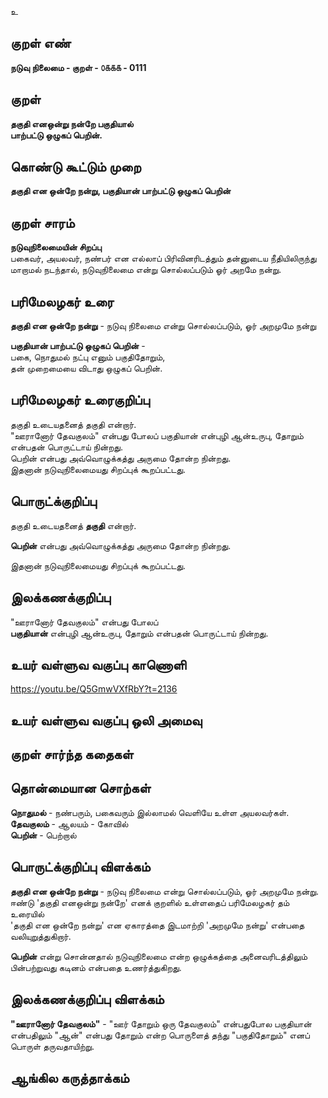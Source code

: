 உ

## குறள் எண் 

**நடுவு நிலைமை - குறள் - ௦௧௧௧ - 0111**  

## குறள் 

**தகுதி எனஒன்று நன்றே பகுதியால்  
பாற்பட்டு ஒழுகப் பெறின்.** 

## கொண்டு கூட்டும் முறை

**தகுதி என ஒன்றே நன்று, பகுதியான் பாற்பட்டு ஒழுகப் பெறின்**  

## குறள் சாரம் 

**நடுவுநிலைமையின் சிறப்பு**  
பகைவர், அயலவர், நண்பர் என எல்லாப் பிரிவினரிடத்தும் தன்னுடைய நீதியிலிருந்து மாறாமல் நடந்தால், நடுவுநிலைமை என்று சொல்லப்படும் ஓர் அறமே நன்று.  

## பரிமேலழகர் உரை

**தகுதி என ஒன்றே நன்று** - நடுவு நிலைமை என்று சொல்லப்படும், ஓர் அறமுமே நன்று  

**பகுதியான் பாற்பட்டு ஒழுகப் பெறின்** -  
பகை, நொதுமல் நட்பு எனும் பகுதிதோறும்,  
தன் முறைமையை விடாது ஒழுகப் பெறின்.   

## பரிமேலழகர் உரைகுறிப்பு   

தகுதி உடையதனைத் தகுதி என்றார்.  
"ஊரானோர் தேவகுலம்" என்பது போலப் பகுதியான் என்புழி ஆன்உருபு, தோறும் என்பதன் பொருட்டாய் நின்றது.  
பெறின் என்பது அவ்வொழுக்கத்து அருமை தோன்ற நின்றது.  
இதனான் நடுவுநிலைமையது சிறப்புக் கூறப்பட்டது.  

## பொருட்க்குறிப்பு 

தகுதி உடையதனைத் **தகுதி** என்றார்.  

**பெறின்** என்பது அவ்வொழுக்கத்து அருமை தோன்ற நின்றது.  

இதனான் நடுவுநிலைமையது சிறப்புக் கூறப்பட்டது.  

## இலக்கணக்குறிப்பு  

"ஊரானோர் தேவகுலம்" என்பது போலப்  
**பகுதியான்** என்புழி ஆன்உருபு, தோறும் என்பதன் பொருட்டாய் நின்றது.

## உயர் வள்ளுவ வகுப்பு காணொளி

https://youtu.be/Q5GmwVXfRbY?t=2136

## உயர் வள்ளுவ வகுப்பு ஒலி அமைவு 

 
## குறள் சார்ந்த கதைகள் 


## தொன்மையான சொற்கள்

**நொதுமல்** - நண்பரும், பகைவரும் இல்லாமல் வெளியே உள்ள அயலவர்கள்.    
**தேவகுலம்** - ஆலயம் - கோவில்  
**பெறின்** - பெற்றால்   

## பொருட்க்குறிப்பு விளக்கம்

**தகுதி என ஒன்றே நன்று** - நடுவு நிலைமை என்று சொல்லப்படும், ஓர் அறமுமே நன்று.  
ஈண்டு 'தகுதி எனஒன்று நன்றே' எனக் குறளில் உள்ளதைப் பரிமேலழகர் தம் உரையில்   
'தகுதி என ஒன்றே நன்று' என ஏகாரத்தை இடமாற்றி 'அறமுமே நன்று' என்பதை வலியுறுத்துகிறார். 

**பெறின்** என்று சொன்னதால் நடுவுநிலைமை என்ற ஒழுக்கத்தை அனைவரிடத்திலும் பின்பற்றுவது கடினம் என்பதை உணர்த்துகிறது.  

## இலக்கணக்குறிப்பு விளக்கம்

**"ஊரானோர் தேவகுலம்"** - "ஊர் தோறும் ஒரு தேவகுலம்" என்பதுபோல பகுதியான் என்பதிலும் "ஆன்" என்பது தோறும் என்ற பொருளைத் தந்து "பகுதிதோறும்" எனப் பொருள் தருவதாயிற்று.  

## ஆங்கில கருத்தாக்கம் 


